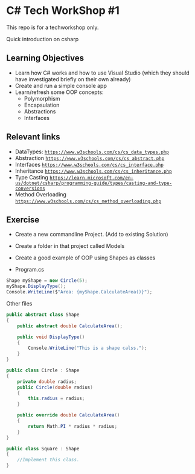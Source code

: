 # C# Tech WorkShop #1

This repo is for a techworkshop only. 

Quick introduction on csharp 

## Learning Objectives

- Learn how C# works and how to use Visual Studio (which they should have investigated briefly on their own already)
- Create and run a simple console app
- Learn/refresh some OOP concepts:
    - Polymorphism
    - Encapsulation
    - Abstractions
    - Interfaces


## Relevant links

- DataTypes: [`https://www.w3schools.com/cs/cs_data_types.php`](https://www.w3schools.com/cs/cs_data_types.php)
- Abstraction [`https://www.w3schools.com/cs/cs_abstract.php`](`https://www.w3schools.com/cs/cs_abstract.php`)
- Interfaces [`https://www.w3schools.com/cs/cs_interface.php`](`https://www.w3schools.com/cs/cs_interface.php`)
- Inheritance [`https://www.w3schools.com/cs/cs_inheritance.php`](`https://www.w3schools.com/cs/cs_inheritance.php`)
- Type Casting [`https://learn.microsoft.com/en-us/dotnet/csharp/programming-guide/types/casting-and-type-conversions`](`https://learn.microsoft.com/en-us/dotnet/csharp/programming-guide/types/casting-and-type-conversions`)
- Method Overloading [`https://www.w3schools.com/cs/cs_method_overloading.php`](`https://www.w3schools.com/cs/cs_method_overloading.php`)

## Exercise

- Create a new commandline Project. (Add to existing Solution)
- Create a folder in that project called Models
- Create a good example of OOP using Shapes as classes


- Program.cs
```csharp
Shape myShape = new Circle(5);
myShape.DisplayType(); 
Console.WriteLine($"Area: {myShape.CalculateArea()}");
```

Other files
```csharp
public abstract class Shape
{
    public abstract double CalculateArea();

    public void DisplayType()
    {
        Console.WriteLine("This is a shape calss.");
    }
}

public class Circle : Shape
{
    private double radius;
    public Circle(double radius)
    {
        this.radius = radius;
    }

    public override double CalculateArea()
    {
        return Math.PI * radius * radius; 
    }
}

public class Square : Shape
{
    //Implement this class.
}
```


